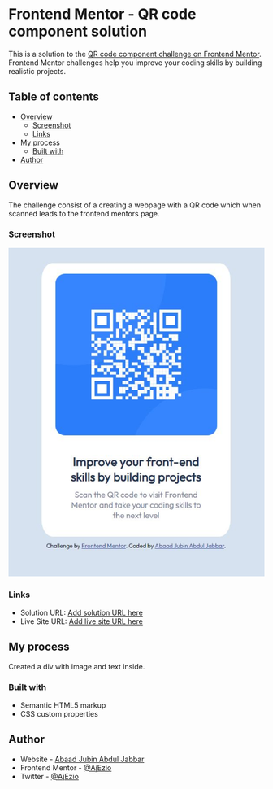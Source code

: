 # Frontend Mentor - QR code component solution

This is a solution to the [QR code component challenge on Frontend Mentor](https://www.frontendmentor.io/challenges/qr-code-component-iux_sIO_H). Frontend Mentor challenges help you improve your coding skills by building realistic projects. 

## Table of contents

- [Overview](#overview)
  - [Screenshot](#screenshot)
  - [Links](#links)
- [My process](#my-process)
  - [Built with](#built-with)
- [Author](#author)

## Overview
The challenge consist of a creating a webpage with a QR code which when scanned leads to the frontend mentors page.
### Screenshot

![Image](./images/screenshot.jpg)


### Links

- Solution URL: [Add solution URL here](https://your-solution-url.com)
- Live Site URL: [Add live site URL here](https://your-live-site-url.com)

## My process
Created a div with image and text inside.
### Built with

- Semantic HTML5 markup
- CSS custom properties

## Author

- Website - [Abaad Jubin Abdul Jabbar](https://www.your-site.com)
- Frontend Mentor - [@AjEzio](https://www.frontendmentor.io/profile/AjEzio)
- Twitter - [@AjEzio](https://www.twitter.com/AjEzio)


